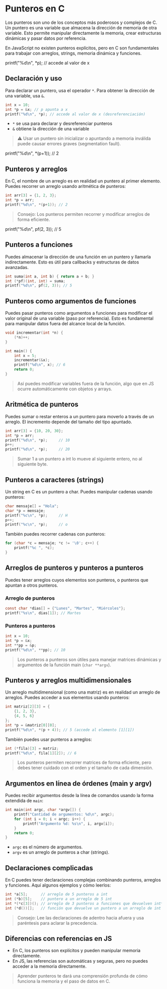 # Punteros en C

Los punteros son uno de los conceptos más poderosos y complejos de C. Un puntero es una variable que almacena la dirección de memoria de otra variable. Esto permite manipular directamente la memoria, crear estructuras dinámicas y pasar datos por referencia.

En JavaScript no existen punteros explícitos, pero en C son fundamentales para trabajar con arreglos, strings, memoria dinámica y funciones.

printf("%d\n", \*p); // accede al valor de x

## Declaración y uso

Para declarar un puntero, usa el operador `*`. Para obtener la dirección de una variable, usa `&`.

```c
int x = 10;
int *p = &x; // p apunta a x
printf("%d\n", *p); // accede al valor de x (desreferenciación)
```

- `*` se usa para declarar y desreferenciar punteros
- `&` obtiene la dirección de una variable

> ⚠️ Usar un puntero sin inicializar o apuntando a memoria inválida puede causar errores graves (segmentation fault).

printf("%d\n", \*(p+1)); // 2

## Punteros y arreglos

En C, el nombre de un arreglo es en realidad un puntero al primer elemento. Puedes recorrer un arreglo usando aritmética de punteros:

```c
int arr[3] = {1, 2, 3};
int *p = arr;
printf("%d\n", *(p+1)); // 2
```

> Consejo: Los punteros permiten recorrer y modificar arreglos de forma eficiente.

printf("%d\n", pf(2, 3)); // 5

## Punteros a funciones

Puedes almacenar la dirección de una función en un puntero y llamarla indirectamente. Esto es útil para callbacks y estructuras de datos avanzadas.

```c
int suma(int a, int b) { return a + b; }
int (*pf)(int, int) = suma;
printf("%d\n", pf(2, 3)); // 5
```

## Punteros como argumentos de funciones

Puedes pasar punteros como argumentos a funciones para modificar el valor original de una variable (paso por referencia). Esto es fundamental para manipular datos fuera del alcance local de la función.

```c
void incrementar(int *n) {
    (*n)++;
}

int main() {
    int x = 5;
    incrementar(&x);
    printf("%d\n", x); // 6
    return 0;
}
```

> Así puedes modificar variables fuera de la función, algo que en JS ocurre automáticamente con objetos y arrays.

## Aritmética de punteros

Puedes sumar o restar enteros a un puntero para moverlo a través de un arreglo. El incremento depende del tamaño del tipo apuntado.

```c
int arr[3] = {10, 20, 30};
int *p = arr;
printf("%d\n", *p);     // 10
p++;
printf("%d\n", *p);     // 20
```

> Sumar 1 a un puntero a int lo mueve al siguiente entero, no al siguiente byte.

## Punteros a caracteres (strings)

Un string en C es un puntero a char. Puedes manipular cadenas usando punteros:

```c
char mensaje[] = "Hola";
char *p = mensaje;
printf("%c\n", *p);     // H
p++;
printf("%c\n", *p);     // o
```

También puedes recorrer cadenas con punteros:

```c
for (char *c = mensaje; *c != '\0'; c++) {
    printf("%c ", *c);
}
```

## Arreglos de punteros y punteros a punteros

Puedes tener arreglos cuyos elementos son punteros, o punteros que apuntan a otros punteros.

### Arreglo de punteros

```c
const char *dias[] = {"Lunes", "Martes", "Miércoles"};
printf("%s\n", dias[1]); // Martes
```

### Punteros a punteros

```c
int x = 10;
int *p = &x;
int **pp = &p;
printf("%d\n", **pp); // 10
```

> Los punteros a punteros son útiles para manejar matrices dinámicas y argumentos de la función main (`char **argv`).

## Punteros y arreglos multidimensionales

Un arreglo multidimensional (como una matriz) es en realidad un arreglo de arreglos. Puedes acceder a sus elementos usando punteros:

```c
int matriz[2][3] = {
    {1, 2, 3},
    {4, 5, 6}
};
int *p = &matriz[0][0];
printf("%d\n", *(p + 4)); // 5 (accede al elemento [1][1])
```

También puedes usar punteros a arreglos:

```c
int (*fila)[3] = matriz;
printf("%d\n", fila[1][2]); // 6
```

> Los punteros permiten recorrer matrices de forma eficiente, pero debes tener cuidado con el orden y el tamaño de cada dimensión.

## Argumentos en línea de órdenes (main y argv)

Puedes recibir argumentos desde la línea de comandos usando la forma extendida de `main`:

```c
int main(int argc, char *argv[]) {
    printf("Cantidad de argumentos: %d\n", argc);
    for (int i = 0; i < argc; i++) {
        printf("Argumento %d: %s\n", i, argv[i]);
    }
    return 0;
}
```

- `argc` es el número de argumentos.
- `argv` es un arreglo de punteros a char (strings).

## Declaraciones complicadas

En C puedes tener declaraciones complejas combinando punteros, arreglos y funciones. Aquí algunos ejemplos y cómo leerlos:

```c
int *a[5];      // arreglo de 5 punteros a int
int (*b)[5];    // puntero a un arreglo de 5 int
int *(*c[3])(); // arreglo de 3 punteros a funciones que devuelven int*
int (*d())[];   // función que devuelve un puntero a un arreglo de int
```

> Consejo: Lee las declaraciones de adentro hacia afuera y usa paréntesis para aclarar la precedencia.

## Diferencias con referencias en JS

- En C, los punteros son explícitos y pueden manipular memoria directamente.
- En JS, las referencias son automáticas y seguras, pero no puedes acceder a la memoria directamente.

> Aprender punteros te dará una comprensión profunda de cómo funciona la memoria y el paso de datos en C.
